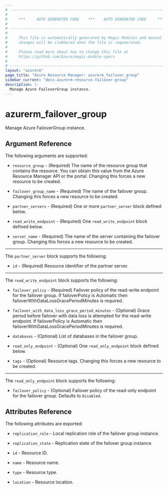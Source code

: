 ```yaml
---
# ----------------------------------------------------------------------------
#
#     ***     AUTO GENERATED CODE    ***    AUTO GENERATED CODE     ***
#
# ----------------------------------------------------------------------------
#
#     This file is automatically generated by Magic Modules and manual
#     changes will be clobbered when the file is regenerated.
#
#     Please read more about how to change this file at
#     https://github.com/Azure/magic-module-specs
#
# ----------------------------------------------------------------------------
layout: "azurerm"
page_title: "Azure Resource Manager: azurerm_failover_group"
sidebar_current: "docs-azurerm-resource-failover-group"
description: |-
  Manage Azure FailoverGroup instance.
---
```


# azurerm_failover_group

Manage Azure FailoverGroup instance.


## Argument Reference

The following arguments are supported:

* `resource_group` - (Required) The name of the resource group that contains the resource. You can obtain this value from the Azure Resource Manager API or the portal. Changing this forces a new resource to be created.

* `failover_group_name` - (Required) The name of the failover group. Changing this forces a new resource to be created.

* `partner_servers` - (Required) One or more `partner_server` block defined below.

* `read_write_endpoint` - (Required) One `read_write_endpoint` block defined below.

* `server_name` - (Required) The name of the server containing the failover group. Changing this forces a new resource to be created.

---

The `partner_server` block supports the following:

* `id` - (Required) Resource identifier of the partner server.

---

The `read_write_endpoint` block supports the following:

* `failover_policy` - (Required) Failover policy of the read-write endpoint for the failover group. If failoverPolicy is Automatic then failoverWithDataLossGracePeriodMinutes is required.

* `failover_with_data_loss_grace_period_minutes` - (Optional) Grace period before failover with data loss is attempted for the read-write endpoint. If failoverPolicy is Automatic then failoverWithDataLossGracePeriodMinutes is required.

* `databases` - (Optional) List of databases in the failover group.

* `read_only_endpoint` - (Optional) One `read_only_endpoint` block defined below.

* `tags` - (Optional) Resource tags. Changing this forces a new resource to be created.

---

The `read_only_endpoint` block supports the following:

* `failover_policy` - (Optional) Failover policy of the read-only endpoint for the failover group. Defaults to `Disabled`.

## Attributes Reference

The following attributes are exported:

* `replication_role` - Local replication role of the failover group instance.

* `replication_state` - Replication state of the failover group instance.

* `id` - Resource ID.

* `name` - Resource name.

* `type` - Resource type.

* `location` - Resource location.
